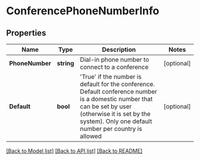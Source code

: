 # ConferencePhoneNumberInfo

## Properties

Name | Type | Description | Notes
------------ | ------------- | ------------- | -------------
**PhoneNumber** | **string** | Dial-in phone number to connect to a conference | [optional] 
**Default** | **bool** | &#39;True&#39; if the number is default for the conference. Default conference number is a domestic number that can be set by user (otherwise it is set by the system). Only one default number per country is allowed | [optional] 

[[Back to Model list]](../README.md#documentation-for-models) [[Back to API list]](../README.md#documentation-for-api-endpoints) [[Back to README]](../README.md)



